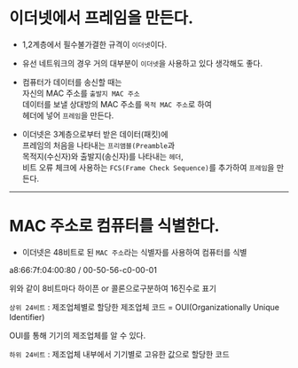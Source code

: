 # 이더넷에서 프레임을 만든다.

* 1,2계층에서 필수불가결한 규격이 `이더넷`이다.

* 유선 네트워크의 경우 거의 대부분이 `이더넷`을 사용하고 있다 생각해도 좋다.

* 컴퓨터가 데이터를 송신할 때는 <br> 자신의 MAC 주소를 `출발지 MAC 주소` <br> 데이터를 보낼 상대방의 MAC 주소를 `목적 MAC 주소`로 하여 <br> 헤더에 넣어 `프레임`을 만든다.

* 이더넷은 3계층으로부터 받은 데이터(패킷)에 <br> 프레임의 처음을 나타내는 `프리앰블(Preamble`과 <br> 목적지(수신자)와 출발지(송신자)를 나타내는 `헤더`, <br> 비트 오류 체크에 사용하는 `FCS(Frame Check Sequence)`를 추가하여 `프레임`을 만든다.


---

# MAC 주소로 컴퓨터를 식별한다.

* 이더넷은 48비트로 된 `MAC 주소`라는 식별자를 사용하여 컴퓨터를 식별

a8:66:7f:04:00:80 / 00-50-56-c0-00-01

위와 같이 8비트마다 하이픈 or 콜론으로구분하여 16진수로 표기

`상위 24비트` : 제조업체별로 할당한 제조업체 코드 = OUI(Organizationally Unique Identifier)

OUI를 통해 기기의 제조업체를 알 수 있다.

`하위 24비트` : 제조업체 내부에서 기기별로 고유한 값으로 할당한 코드
